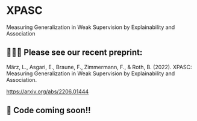# XPASC
Measuring Generalization in Weak Supervision by Explainability and Association

## 👩🏼‍🏫 Please see our recent preprint: 
März, L., Asgari, E., Braune, F., Zimmermann, F., \& Roth, B. (2022). 
XPASC: Measuring Generalization in Weak Supervision by Explainability and Association.

https://arxiv.org/abs/2206.01444

## 🤖 Code coming soon!!
